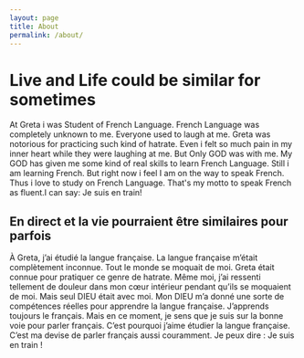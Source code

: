 ```yaml
---
layout: page
title: About
permalink: /about/
---
```




# Live and Life could be similar for sometimes

At Greta i was Student of French Language. French Language was completely unknown to me. Everyone used to laugh at me. Greta was notorious for practicing such kind of hatrate. Even i felt so much pain in my inner heart while they were laughing at me. But Only GOD was with me. My GOD has given me some kind of real skills to learn French Language. Still i am learning French. But right now i feel I am on the way to speak French. Thus i love to study on French Language. That's my motto to speak French as fluent.I can say: Je suis en train! 


## En direct et la vie pourraient être similaires pour parfois

À Greta, j’ai étudié la langue française. La langue française m’était complètement inconnue. Tout le monde se moquait de moi. Greta était connue pour pratiquer ce genre de hatrate. Même moi, j’ai ressenti tellement de douleur dans mon cœur intérieur pendant qu’ils se moquaient de moi. Mais seul DIEU était avec moi. Mon DIEU m’a donné une sorte de compétences réelles pour apprendre la langue française. J’apprends toujours le français. Mais en ce moment, je sens que je suis sur la bonne voie pour parler français. C’est pourquoi j’aime étudier la langue française. 
C’est ma devise de parler français aussi couramment. Je peux dire : Je suis en train !